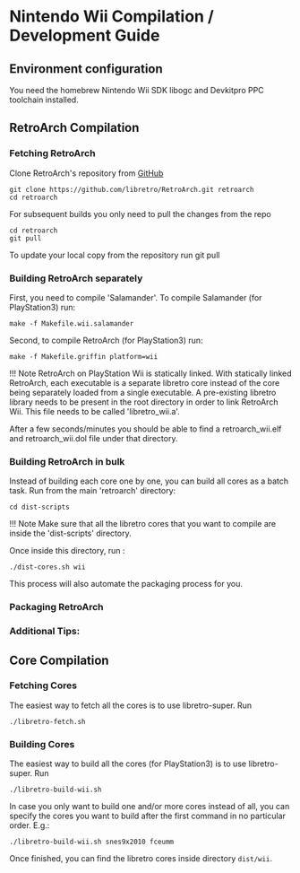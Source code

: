 # Nintendo Wii Compilation / Development Guide

## Environment configuration

You need the homebrew Nintendo Wii SDK libogc and Devkitpro PPC toolchain installed. 

## RetroArch Compilation

### Fetching RetroArch

Clone RetroArch's repository from [GitHub](https://github.com/libretro/RetroArch)

    git clone https://github.com/libretro/RetroArch.git retroarch
    cd retroarch

For subsequent builds you only need to pull the changes from the repo

    cd retroarch
    git pull

To update your local copy from the repository run git pull

### Building RetroArch separately

First, you need to compile 'Salamander'. To compile Salamander (for PlayStation3) run:

    make -f Makefile.wii.salamander

Second, to compile RetroArch (for PlayStation3) run:

    make -f Makefile.griffin platform=wii

!!! Note
    RetroArch on PlayStation Wii is statically linked. With statically linked RetroArch, each executable is a separate libretro core instead of the core being separately loaded from a single executable. A pre-existing libretro library needs to be present in the root directory in order to link RetroArch Wii. This file needs to be called 'libretro_wii.a'.

After a few seconds/minutes you should be able to find a retroarch_wii.elf and retroarch_wii.dol file under that directory.

### Building RetroArch in bulk

Instead of building each core one by one, you can build all cores as a batch task. Run from the main 'retroarch' directory:

    cd dist-scripts

!!! Note
    Make sure that all the libretro cores that you want to compile are inside the 'dist-scripts' directory.

Once inside this directory, run :

    ./dist-cores.sh wii 

This process will also automate the packaging process for you.

### Packaging RetroArch


### Additional Tips:

## Core Compilation

### Fetching Cores

The easiest way to fetch all the cores is to use libretro-super. Run

    ./libretro-fetch.sh

### Building Cores

The easiest way to build all the cores (for PlayStation3) is to use libretro-super. Run

    ./libretro-build-wii.sh

In case you only want to build one and/or more cores instead of all, you can specify the cores you want to build after the first command in no particular order. E.g.:

    ./libretro-build-wii.sh snes9x2010 fceumm

Once finished, you can find the libretro cores inside directory `dist/wii`.
